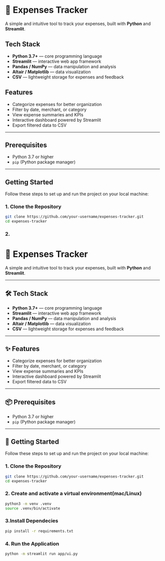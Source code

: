 # 💸 Expenses Tracker

A simple and intuitive tool to track your expenses, built with **Python** and **Streamlit**.



## Tech Stack
- **Python 3.7+** — core programming language  
- **Streamlit** — interactive web app framework  
- **Pandas / NumPy** — data manipulation and analysis  
- **Altair / Matplotlib** — data visualization  
- **CSV** — lightweight storage for expenses and feedback  



## Features
- Categorize expenses for better organization  
- Filter by date, merchant, or category  
- View expense summaries and KPIs  
- Interactive dashboard powered by Streamlit  
- Export filtered data to CSV  

---

## Prerequisites
- Python 3.7 or higher  
- `pip` (Python package manager)  

---

## Getting Started

Follow these steps to set up and run the project on your local machine:

### 1. Clone the Repository
```bash
git clone https://github.com/your-username/expenses-tracker.git
cd expenses-tracker

```

### 2. 
# 💸 Expenses Tracker

A simple and intuitive tool to track your expenses, built with **Python** and **Streamlit**.

---

## 🛠️ Tech Stack
- **Python 3.7+** — core programming language  
- **Streamlit** — interactive web app framework  
- **Pandas / NumPy** — data manipulation and analysis  
- **Altair / Matplotlib** — data visualization  
- **CSV** — lightweight storage for expenses and feedback  

---

## ✨ Features
- Categorize expenses for better organization  
- Filter by date, merchant, or category  
- View expense summaries and KPIs  
- Interactive dashboard powered by Streamlit  
- Export filtered data to CSV  

---

## 📦 Prerequisites
- Python 3.7 or higher  
- `pip` (Python package manager)  

---

## 🚀 Getting Started

Follow these steps to set up and run the project on your local machine:

### 1. Clone the Repository
```bash
git clone https://github.com/your-username/expenses-tracker.git
cd expenses-tracker

```

### 2. Create and activate a virtual environment(mac/Linux)
```bash
python3 -m venv .venv
source .venv/bin/activate
```
### 3.Install Dependecies
```bash
pip install -r requirements.txt
```
### 4. Run the Application
```bash
python -m streamlit run app/ui.py
````
